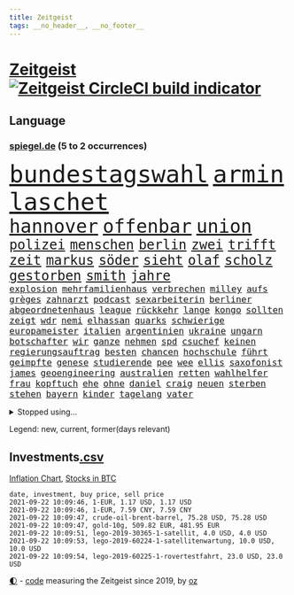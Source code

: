 ```yaml
---
title: Zeitgeist
tags: __no_header__, __no_footer__
---
```


# [Zeitgeist](https://oliz.io/zeitgeist/) [![Zeitgeist CircleCI build indicator](https://circleci.com/gh/ooz/zeitgeist.svg?style=shield)](https://circleci.com/gh/ooz/zeitgeist)

## Language

<h3><a href="https://www.spiegel.de" target="_blank">spiegel.de</a> (5 to 2 occurrences)</h3>
<p style="font-family:monospace">
<span style="font-size:32pt"><a href="news_links.html#bundestagswahl" class="current">bundestagswahl</a></span>
<span style="font-size:32pt"><a href="news_links.html#armin" class="current">armin</a></span>
<span style="font-size:32pt"><a href="news_links.html#laschet" class="current">laschet</a></span>
<br>
<span style="font-size:25pt"><a href="news_links.html#hannover" class="current">hannover</a></span>
<span style="font-size:25pt"><a href="news_links.html#offenbar" class="current">offenbar</a></span>
<span style="font-size:25pt"><a href="news_links.html#union" class="current">union</a></span>
<br>
<span style="font-size:18pt"><a href="news_links.html#polizei" class="current">polizei</a></span>
<span style="font-size:18pt"><a href="news_links.html#menschen" class="current">menschen</a></span>
<span style="font-size:18pt"><a href="news_links.html#berlin" class="current">berlin</a></span>
<span style="font-size:18pt"><a href="news_links.html#zwei" class="current">zwei</a></span>
<span style="font-size:18pt"><a href="news_links.html#trifft" class="current">trifft</a></span>
<span style="font-size:18pt"><a href="news_links.html#zeit" class="current">zeit</a></span>
<span style="font-size:18pt"><a href="news_links.html#markus" class="current">markus</a></span>
<span style="font-size:18pt"><a href="news_links.html#söder" class="current">söder</a></span>
<span style="font-size:18pt"><a href="news_links.html#sieht" class="current">sieht</a></span>
<span style="font-size:18pt"><a href="news_links.html#olaf" class="current">olaf</a></span>
<span style="font-size:18pt"><a href="news_links.html#scholz" class="current">scholz</a></span>
<span style="font-size:18pt"><a href="news_links.html#gestorben" class="current">gestorben</a></span>
<span style="font-size:18pt"><a href="news_links.html#smith" class="current">smith</a></span>
<span style="font-size:18pt"><a href="news_links.html#jahre" class="current">jahre</a></span>
<br>
<span style="font-size:12pt"><a href="news_links.html#explosion" class="current">explosion</a></span>
<span style="font-size:12pt"><a href="news_links.html#mehrfamilienhaus" class="new">mehrfamilienhaus</a></span>
<span style="font-size:12pt"><a href="news_links.html#verbrechen" class="current">verbrechen</a></span>
<span style="font-size:12pt"><a href="news_links.html#milley" class="current">milley</a></span>
<span style="font-size:12pt"><a href="news_links.html#aufs" class="current">aufs</a></span>
<span style="font-size:12pt"><a href="news_links.html#grèges" class="new">grèges</a></span>
<span style="font-size:12pt"><a href="news_links.html#zahnarzt" class="new">zahnarzt</a></span>
<span style="font-size:12pt"><a href="news_links.html#podcast" class="current">podcast</a></span>
<span style="font-size:12pt"><a href="news_links.html#sexarbeiterin" class="new">sexarbeiterin</a></span>
<span style="font-size:12pt"><a href="news_links.html#berliner" class="current">berliner</a></span>
<span style="font-size:12pt"><a href="news_links.html#abgeordnetenhaus" class="new">abgeordnetenhaus</a></span>
<span style="font-size:12pt"><a href="news_links.html#league" class="current">league</a></span>
<span style="font-size:12pt"><a href="news_links.html#rückkehr" class="current">rückkehr</a></span>
<span style="font-size:12pt"><a href="news_links.html#lange" class="current">lange</a></span>
<span style="font-size:12pt"><a href="news_links.html#kongo" class="new">kongo</a></span>
<span style="font-size:12pt"><a href="news_links.html#sollten" class="current">sollten</a></span>
<span style="font-size:12pt"><a href="news_links.html#zeigt" class="current">zeigt</a></span>
<span style="font-size:12pt"><a href="news_links.html#wdr" class="current">wdr</a></span>
<span style="font-size:12pt"><a href="news_links.html#nemi" class="current">nemi</a></span>
<span style="font-size:12pt"><a href="news_links.html#elhassan" class="current">elhassan</a></span>
<span style="font-size:12pt"><a href="news_links.html#quarks" class="current">quarks</a></span>
<span style="font-size:12pt"><a href="news_links.html#schwierige" class="current">schwierige</a></span>
<span style="font-size:12pt"><a href="news_links.html#europameister" class="current">europameister</a></span>
<span style="font-size:12pt"><a href="news_links.html#italien" class="current">italien</a></span>
<span style="font-size:12pt"><a href="news_links.html#argentinien" class="current">argentinien</a></span>
<span style="font-size:12pt"><a href="news_links.html#ukraine" class="current">ukraine</a></span>
<span style="font-size:12pt"><a href="news_links.html#ungarn" class="current">ungarn</a></span>
<span style="font-size:12pt"><a href="news_links.html#botschafter" class="current">botschafter</a></span>
<span style="font-size:12pt"><a href="news_links.html#wir" class="current">wir</a></span>
<span style="font-size:12pt"><a href="news_links.html#ganze" class="current">ganze</a></span>
<span style="font-size:12pt"><a href="news_links.html#nehmen" class="current">nehmen</a></span>
<span style="font-size:12pt"><a href="news_links.html#spd" class="current">spd</a></span>
<span style="font-size:12pt"><a href="news_links.html#csuchef" class="current">csuchef</a></span>
<span style="font-size:12pt"><a href="news_links.html#keinen" class="current">keinen</a></span>
<span style="font-size:12pt"><a href="news_links.html#regierungsauftrag" class="new">regierungsauftrag</a></span>
<span style="font-size:12pt"><a href="news_links.html#besten" class="current">besten</a></span>
<span style="font-size:12pt"><a href="news_links.html#chancen" class="current">chancen</a></span>
<span style="font-size:12pt"><a href="news_links.html#hochschule" class="new">hochschule</a></span>
<span style="font-size:12pt"><a href="news_links.html#führt" class="current">führt</a></span>
<span style="font-size:12pt"><a href="news_links.html#geimpfte" class="current">geimpfte</a></span>
<span style="font-size:12pt"><a href="news_links.html#genese" class="new">genese</a></span>
<span style="font-size:12pt"><a href="news_links.html#studierende" class="current">studierende</a></span>
<span style="font-size:12pt"><a href="news_links.html#pee" class="new">pee</a></span>
<span style="font-size:12pt"><a href="news_links.html#wee" class="new">wee</a></span>
<span style="font-size:12pt"><a href="news_links.html#ellis" class="new">ellis</a></span>
<span style="font-size:12pt"><a href="news_links.html#saxofonist" class="new">saxofonist</a></span>
<span style="font-size:12pt"><a href="news_links.html#james" class="current">james</a></span>
<span style="font-size:12pt"><a href="news_links.html#geoengineering" class="new">geoengineering</a></span>
<span style="font-size:12pt"><a href="news_links.html#australien" class="current">australien</a></span>
<span style="font-size:12pt"><a href="news_links.html#retten" class="current">retten</a></span>
<span style="font-size:12pt"><a href="news_links.html#wahlhelfer" class="new">wahlhelfer</a></span>
<span style="font-size:12pt"><a href="news_links.html#frau" class="current">frau</a></span>
<span style="font-size:12pt"><a href="news_links.html#kopftuch" class="new">kopftuch</a></span>
<span style="font-size:12pt"><a href="news_links.html#ehe" class="current">ehe</a></span>
<span style="font-size:12pt"><a href="news_links.html#ohne" class="current">ohne</a></span>
<span style="font-size:12pt"><a href="news_links.html#daniel" class="current">daniel</a></span>
<span style="font-size:12pt"><a href="news_links.html#craig" class="current">craig</a></span>
<span style="font-size:12pt"><a href="news_links.html#neuen" class="current">neuen</a></span>
<span style="font-size:12pt"><a href="news_links.html#sterben" class="current">sterben</a></span>
<span style="font-size:12pt"><a href="news_links.html#stehen" class="current">stehen</a></span>
<span style="font-size:12pt"><a href="news_links.html#bayern" class="current">bayern</a></span>
<span style="font-size:12pt"><a href="news_links.html#kinder" class="current">kinder</a></span>
<span style="font-size:12pt"><a href="news_links.html#tagelang" class="current">tagelang</a></span>
<span style="font-size:12pt"><a href="news_links.html#vater" class="current">vater</a></span>
</p>
<details>
<summary>Stopped using...</summary>
<p class="former" style="font-size:12pt">
attackieren(341) beschreibt(341) extrem(341) fallzahlen(341) frankfurter(341) notfalls(341) arsenal(340) beamter(340) benjamin(340) france(340) intensivbetten(340) leere(340) manager(340) nominierung(340) wunsch(340) bar(339) entlastet(339) geboten(339) israelische(339) konzernchef(339) masken(339) musiker(339) verzweifelt(339) zentrum(339) coronazahlen(338) geäußert(338) konfrontiert(338) suchte(338) vorstand(338) äußert(338) 5(337) altmaier(337) einstieg(337) einwohner(337) giftanschlag(337) gleichberechtigung(337) hinterher(337) lockdowns(337) metern(337) spaniens(337) theater(337) tipps(337) tragen(337) ankündigung(336) behandlung(336) bestimmte(336) bundesland(336) bücher(336) christine(336) elisabeth(336) investieren(336) islamischer(336) jüdische(336) lukas(336) nazis(336) plus(336) rückt(336) stecken(336) unabhängige(336) verpassen(336) wales(336) überwachung(336) bayerns(335) bitte(335) black(335) einzelne(335) einzig(335) entkommen(335) eustaaten(335) fabrik(335) froh(335) hinaus(335) ifoindex(335) inter(335) kassiert(335) ludwig(335) psg(335) schweigt(335) sicherte(335) standort(335) ungewöhnlicher(335) unterzeichnet(335) viren(335) welchem(335) 22(334) 98(334) einzelnen(334) krankenhäusern(334) legendären(334) meldete(334) nancy(334) pocht(334) verschwinden(334) geholfen(333) grundschüler(333) gutachten(333) jury(333) mancherorts(333) strafmaßnahmen(333) strand(333) wissenschaft(333) 2500(332) arbeitete(332) bestimmt(332) billionen(332) erkennt(332) erneuter(332) fernen(332) gehackt(332) großeinsatz(332) künstlerin(332) m(332) muster(332) rettungsschiff(332) sänger(332) unbekannten(332) weltwirtschaft(332) dreht(331) falls(331) haustiere(331) komisch(331) mangelt(331) manuel(331) of(331) organisationen(331) passanten(331) rekordmeister(331) unmut(331) untersuchungsausschuss(331) 180(330) augenzeugen(330) beschleunigen(330) brachen(330) breit(330) kulissen(330) lebte(330) netanyahu(330) spieltag(330) verfilmt(330) verstärken(330) vielerorts(330) zustimmung(330) zuversicht(330) 34(329) bekannte(329) bewährungsstrafe(329) eingesetzt(329) flieht(329) fußballer(329) gesprengt(329) gewaltsam(329) karriereberaterin(329) mitarbeitern(329) spekuliert(329) verteilung(329) wochenüberblick(329) zucker(329) ärzten(329) bekämpft(328) bremer(328) dahintersteckt(328) desaster(328) ehren(328) freiburg(328) gefördert(328) grande(328) grundlage(328) karte(328) lambrecht(328) meinem(328) schwieg(328) sinn(328) stoßen(328) umso(328) unterlag(328) 2023(327) aktuell(327) andré(327) durcheinander(327) gefährlicher(327) phil(327) richtet(327) roboter(327) 13jähriger(326) coronaerkrankung(326) kimmich(326) notruf(326) behandeln(325) forderte(325) geheimnis(325) kronprinz(325) langfristig(325) miteinander(325) schwersten(325) stück(325) erfuhr(324) herzen(324) hob(324) rafael(324) tausenden(324) verzweiflung(324) via(324) behaupten(323) nadal(323) tim(323) vorjahr(323) weite(323) 3(322) affäre(322) amtsgericht(322) automobilgeschichte(322) begeisterten(322) design(322) irren(322) juni(322) mauer(322) opfers(322) schlappe(322) verschwanden(322) verspielt(322) 55(321) alarmiert(321) besserung(321) fortgesetzt(321) gering(321) kontakte(321) petra(321) sportlerinnen(321) zweites(321) berühmten(320) italienischen(320) migration(320) moskaus(320) propaganda(320) zivilen(320) zustände(320) boom(319) freundschaft(319) karin(319) offizielle(319) ermordeten(318) erschwert(318) gewinn(318) niedrigere(318) ordnung(318) präsenzunterricht(318) pünktlich(318) roger(318) rollt(318) beteiligen(317) franzose(317) spanische(317) thiem(317) zurückgewiesen(317) brandenburger(316) bundesgesundheitsminister(316) fernsehen(316) getragen(316) porsche(316) rose(316) weckt(316) 82(315) aufgestellt(315) aufhalten(315) belegen(315) einreise(315) mehrerer(315) deutliches(314) familienministerin(314) fliegt(314) führenden(314) schonen(314) zeugin(314) eigenem(313) gefälschte(313) heftiger(313) organisiert(313) risikogruppen(313) todesopfer(313) federer(312) geschieht(312) km/h(312) menschenrechtsverletzungen(312) philosoph(312) stiegen(312) titelverteidiger(312) verzweifelten(312) wiederholen(312) heftigen(311) kassierte(311) kinderpornografie(311) mutationen(311) verschiedenen(311) gelandet(310) ruanda(310) eingreifen(309) erzbistum(309) glaubwürdigkeit(309) möchten(309) spahns(309) regierungserklärung(308) sperrte(308) text(308) versagen(308) wirbel(308) bundeswehrsoldaten(306) falscher(306) infektionsgeschehen(306) konferenz(306) me(306) einschalten(305) nebenbei(305) cover(304) mülheim(304) schalker(304) anlegen(302) einig(302) nirgendwo(302) plötzlichen(302) reus(302) boni(301) fußballem(301) katharina(301) klees(301) paartherapeutin(301) schade(301) america(300) geht's(300) kylian(300) vermieter(300) dr(299) dreharbeiten(299) provoziert(299) ministerien(298) benötigen(297) sturms(297) beschaffung(296) explodierte(295) schätzen(295) pilot(294) ksk(293) überfordert(293) flüchtete(292) verlegen(292) erfolgreichen(289) gefecht(289) mutation(289) trauma(289) coronaimpfstoffs(288) stellenabbau(288) vorsichtig(288) kanal(286) pentagon(285) gates(284) höhepunkt(284) lehrkräfte(283) drohung(282) wirtschaftsleistung(282) gebieten(281) beherrschen(279) vergleichsweise(279) coronaimpfzentrum(278) häuslicher(278) rechtskräftig(277) riesigen(277) bestechung(274) unicef(274) beach(273) darmstadt(273) entführt(273) öffentlichrechtlichen(273) betrunkener(272) krach(272) rechter(272) gelangen(268) interviews(265) 13jährige(264) abgabe(264) popsängerin(264) eingetroffen(263) protestierende(263) pfleger(261) biontech/pfizer(260) bundesligasaison(259) beharrt(258) beschafft(257) prominenter(256) geheimdienst(255) partnerin(255) souveränität(254) arzneimittelbehörde(251) laufende(250) spitzengespräch(249) dankt(248) dürre(247) usamerikanischen(245) coronamutation(243) gefährdete(242) texte(241) uskapitol(241) 68(239) spritze(237) befanden(236) heimatland(235) übers(234) technische(232) kreuzung(231) genießen(230) iv(230) zustimmen(230) verstoß(229) stürmten(228) coronainzidenzen(227) eigentliche(224) coronamasken(222) eishockeywm(222) gegeneinander(222) schiebt(221) triumphierte(221) singen(218) nationalpark(213) flüsse(211) traumberuf(210) belästigung(209) ewigen(209) staatsschutz(207) kremlchef(206) faust(203) sonderlich(203) sylt(203) chile(202) trümmern(201) hohenzollern(197) beunruhigt(196) g(195) meistertitel(194) bahnverkehr(193) beherrscht(193) plagen(193) fassungslos(192) ausländischer(190) kryptowährungen(190) recherchiert(190) oberverwaltungsgericht(188) lösten(187) helikopter(186) staatsfernsehen(185) geschäftsmodell(184) objekte(184) beschreiben(181) egoismus(181) ministern(181) promille(180) zeugenstand(180) nachrichtendienste(179) startelf(179) usgeheimdienste(179) bürgerrechtler(178) nachsehen(178) verantwortliche(178) portugals(177) erledigt(176) beileid(175) obhut(175) gewicht(174) dieter(173) horrende(173) nationaler(173) athen(172) alben(170) durchschnitt(167) testament(166) besetzen(165) frontal(165) schafften(165) beerben(164) campus(164) verbleib(164) teilzeit(163) abgeschnitten(162) bildzeitung(161) entschlossen(161) kleinflugzeug(161) aussprache(160) charité(160) eigentore(160) mexikos(160) fahrlässiger(159) koalitionsoptionen(159) coronainzidenz(158) gucken(158) ostküste(157) rennstall(157) angebote(155) unis(155) 22jähriger(154) widow(154) konsumiert(153) rumänien(152) sterblichen(152) kellner(151) modellprojekt(150) gelitten(149) broadway(148) enthalten(148) frauenbundesliga(148) selbstmordattentäter(148) niels(146) samoa(146) tunnel(146) erfülle(144) blutigen(143) entmachtete(143) überführt(143) werte(142) verlag(141) lebensgefährliche(139) schädlichen(138) dmx(137) natogeneralsekretär(136) tempolimit(136) weimarer(136) massachusetts(134) mbappé(134) motorrad(134) entschlüsseln(133) poleposition(133) ladesäulen(132) baerbocks(131) fernsehsender(131) transfer(130) vereine(129) albanien(128) bundeswehrhelfer(128) fußballstar(128) großfeuer(128) scarlett(128) wohnungsmarkt(128) machtoptionen(127) streikt(127) square(126) trost(126) verwirren(126) louisa(125) vita(124) vize(124) erobern(123) bio(122) forschungsinstituts(121) auszeichnung(119) heimkehr(119) oslo(118) lobbyisten(117) usverteidigungsministerium(117) vegane(117) close(116) bestritt(115) feierlichkeiten(115) seltenes(115) galeria(114) karstadt(114) kaufhof(114) folgten(113) nachbesserungen(113) spritzte(113) besonderes(112) reicher(112) trier(112) verkündete(112) p(111) wachsenden(111) euausland(110) lebenslauf(110) 1953(109) birgt(109) genossen(109) rekonstruktion(109) betreiberfirma(108) nepal(108) johansson(107) selbstbewusstsein(107) dorthin(106) life(106) peinlich(106) litten(105) rechtsterroristin(105) seeweg(105) 83(103) hackerangriffs(103) vielfaches(102) festnehmen(101) papa(101) beleidigten(100) mangelwirtschaft(100) decke(99) gottesdienst(99) nationalsozialisten(99) steuerflucht(99) unglaublich(99) erpresst(98) stellenweise(97) 22jährigen(96) etappensieg(96) gegend(96) monaco(96) bundesligaspiel(95) impfangebot(95) klettern(95) verräter(95) kohlekraftwerke(94) my(94) princess(94) beschäftigung(93) flugzeugträger(93) sohns(91) terroranschlägen(91) abrechnungsbetrug(90) ausgebremst(90) ewa(90) ideale(90) mafiosos(90) pajor(90) bachelet(89) fallschirm(89) gruppenphase(89) optisch(89) schwieriges(89) begnügen(88) kontingente(88) visum(88) bombendrohung(87) ernsten(87) fachkräftemangel(87) geschult(87) individuelle(87) knochen(87) welterfolg(87) 60jähriger(86) g7staaten(86) malis(86) massengrab(86) altmeister(85) lincoln(85) menschenmenge(85) cumexskandal(84) generell(84) hisbollahchef(84) jemals(84) meiden(84) nashville(84) warburgbank(84) ambitionierte(83) ausgehandelt(83) country(83) deltavariante(83) janeiro(83) regnete(83) sätzen(83) starkregen(82) tragweite(82) zollbeamten(82) bundespolizist(81) finde(81) linker(81) mister(81) punkband(81) veränderter(81) entsorgt(80) investors(80) schmale(80) tricks(80) wahlkampfchef(80) britta(79) leichtverletzte(79) morden(79) pflegebranche(79) regenfälle(79) angeschossen(78) atalay(78) coronaursprung(78) ernste(78) fluggesellschaften(78) pinar(78) amazonasregenwald(77) ultrarechte(77) überbrückungshilfe(77) siebeneinhalb(76) zehnjährige(76) ansteckender(75) ansteckungsgefahr(75) höhn(75) luftschläge(75) mester(75) sixt(75) unterlaufen(75) unterliegen(75) zugänge(75) raste(74) zugausfälle(74) ähnliches(74) homophober(73) niedergelegt(73) aufatmen(72) bahnt(72) fehlerhaft(72) atommüll(71) börsenwert(71) dienste(71) dominant(71) hague(71) pfiffe(71) sehenswerten(71) stabilität(71) töchter(71) 1963(70) fabriken(70) coronaausbrüchen(69) kader(69) millionenentschädigung(69) psychologische(69) rotten(69) totschlag(69) uganda(69) wembleystadion(69) mind(68) verbiete(68) füllen(67) johnny(67) theory(67) topverdiener(67) ungerechte(67) 72(66) antrittsbesuch(66) aufgeflogen(66) aufmerksam(66) neugeborene(66) schob(66) traditionsverein(66) zurückgelassen(66) abgehängt(64) begnadigt(64) eingriff(64) heim(64) minijobs(64) o(64) restriktive(64) schlingern(64) süddeutschland(64) vertretungen(64) 24jährige(63) antrat(63) gefundenen(63) küssen(63) diktatoren(62) expertengremium(62) hauseinsturz(62) uss(62) bundeswehreinsatz(61) gräbern(61) onlineriesen(61) querschläger(61) schande(61) wahlprogramme(61) bundesverkehrsminister(60) tagessieg(60) abwehrchef(59) axel(59) gesprächsangebot(59) glatte(59) gorillas(59) impfstoffproduktion(59) out(59) bestürzt(58) betrachten(58) kolumnistin(58) sieglos(58) ausfliegen(57) emviertelfinale(57) miesen(57) podolski(57) selbstmordanschlag(57) steuerkonzept(57) ausgerückt(56) auslandspodcast(56) aussagekräftig(56) feiernde(56) ludwigsburg(56) miloš(56) unterrichten(56) zeman(56) 2007(55) konvoi(55) nerdige(55) slowene(55) unerwähnt(55) 25jähriger(54) eröffnen(54) frist(54) strikten(54) umzug(54) brandballons(53) coop(53) daxkonzerne(53) hüfte(53) interstate(53) krachte(53) miliz(53) tanklaster(53) anschaffung(52) bahnfahrer(52) begeisterung(52) hafer(52) sicherer(52) spears'(52) 36jährige(51) belästigungen(51) brillante(51) errichtet(51) niederschlag(51) evakuierungen(50) hanau(50) rar(50) schrecklich(50) sturmgewehr(50) beatles(49) bülow(49) schwager(49) selbstkritisch(49) wehen(49) augsburger(48) halterin(48) wanderer(48) außergewöhnliche(47) bundesstraße(47) disney(47) heißluftballon(47) signalwirkung(47) erahnen(46) erklärt's(46) grausam(46) herzlich(46) lax(46) luftreinigern(46) vollständige(46) überflutungen(46) crown(45) einsetzt(45) quälen(45) baden(44) beinen(44) bestritten(44) gedroht(44) manch(44) wmkampf(44) beirat(43) geübt(43) juristischen(43) kreativ(43) salz(43) spot(43) statistischem(43) vergewaltigungen(43) vries(43) begründen(42) löbel(42) marcus(42) nikolas(42) schilderte(42) tipp(42) army(41) beseitigen(41) gags(41) milliardengeschäft(41) spa(41) berufsgruppen(40) externen(40) machthabern(40) vertragsverlängerung(40) kommando(39) schwimmt(39) abgetaucht(38) besserwisserei(38) bewerfen(38) comedy(38) coronaimpfpflicht(38) derartige(38) flutkatastophe(38) krisenstab(38) pistols(38) skrupellos(38) taekwondokämpferin(38) tu(38) vergebens(38) wahlkampfdebatte(38) 1206(37) anderson(37) bitter(37) cdubundestagsabgeordneten(37) hinkt(37) rettungshubschrauber(37) usunternehmen(37) verkaufte(37) frech(36) fukushima(36) fußballtransferticker(36) havannasyndrom(36) jüngster(36) radikalislamisten(36) rasch(36) spezialteam(36) usdiplomaten(36) überschwemmt(36) cell(35) familienmitglied(35) lästert(35) vizepräsidentin(35) lastenrad(34) ortschaften(34) unterzugehen(34) bemerkenswerter(33) broadcast(33) fußballerin(33) görlitz(33) hilfeleistung(33) mitgerissen(33) rtlmoderatorin(33) supermärkte(33) tvspot(33) usnotenbank(33) würdigen(33) zehntausenden(33) überflutung(33) algerier(32) eröffnungsfeier(32) terrorgruppen(32) archäologen(31) atomwaffen(31) aufräumarbeiten(31) halbleitern(31) halfen(31) hauptsache(31) kuriosem(31) kurse(31) kurzsichtig(31) streitthemen(31) tierreich(31) unterscheiden(31) verpatzt(31) bloom(30) fabio(30) friedhof(30) gemeint(30) jakobsen(30) sechsmal(30) usedom(30) 20000(29) bahnstrecke(29) bilanzen(29) harmlose(29) lebensrealität(29) nachträglich(29) staudamm(29) unbürokratisch(29) unterdrückung(29) verpassten(29) verschobenen(29) 700(28) bahnkunden(28) durchbrüche(28) garage(28) gekocht(28) angreifern(27) autovermieter(27) azzedine(27) katie(27) lagab(27) sektor(27) triumphs(27) ächzt(27) ausmaße(26) entkam(26) industriegebiet(26) olympiastadion(26) personalausweis(26) rücksichtslos(26) kalifornier(25) regnet(25) tiefsten(25) ukrainische(25) warenhauskonzern(25) übereinstimmend(25) angelo(24) polizeigewahrsam(24) schulstart(24) heinz(23) tiergarten(23) bahnübergang(22) beschützt(22) busunfall(22) bürgerlichen(22) erntehelfer(22) schwebt(22) seth(22) verbannt(22) berechnet(21) landebahn(21) like(21) polizeischutz(21) epidemische(20) existenzsorgen(20) unübersichtlich(20) bahnvorstand(19) fahrlässigen(19) geschätzt(19) spdwahlkampf(19) typischen(19) usbotschaft(19) 15jährigen(18) demonstrierende(18) pfefferspray(18) speiseplan(18) stromausfälle(18) 90/die(17) achtet(17) ali(17) bryan(17) verkehrsministerium(17) euböa(16) friesland(16) gegensteuern(16) waldes(16) denverclanstar(15) mobbingvorwürfe(15) verbrannt(15) —(15) bobic(14) bundesligastart(14) datteln(14) hochrisikogebiet(14) hoffenheim(14) stur(14) taugen(14) vermittelt(14) absicherung(13) ankommen(13) einbringen(13) funktionen(13) gedränge(13) ingrid(13) inzidenzwert(13) kims(13) nachbarstaaten(13) schiffsstau(13) stehlen(13) antje(12) anzieht(12) autobombe(12) dflchefin(12) ei(12) rundfunks(12) saisonauftakt(12) schicksale(12) topklub(12) topstürmer(12) verspürt(12) bahnmanagements(11) diejenigen(11) druckmittel(11) erhöhter(11) exemplar(11) freundliche(11) geleistet(11) kargen(11) plante(11)
</p>
</details>
<p>Legend: <span class="new">new</span>, <span class="current">current</span>, <span class="former">former(days relevant)</span></p>

## Investments[.csv](investments.csv)

[Inflation Chart](https://inflationchart.com),
[Stocks in BTC](https://stonksinbtc.xyz/)

```
date, investment, buy price, sell price
2021-09-22 10:09:46, 1-EUR, 1.17 USD, 1.17 USD
2021-09-22 10:09:46, 1-EUR, 7.59 CNY, 7.59 CNY
2021-09-22 10:09:47, crude-oil-brent-barrel, 75.28 USD, 75.28 USD
2021-09-22 10:09:47, gold-10g, 509.82 EUR, 481.95 EUR
2021-09-22 10:09:51, lego-2019-30365-1-satellit, 4.0 USD, 4.0 USD
2021-09-22 10:09:53, lego-2019-60224-1-satellitenwartung, 10.0 USD, 10.0 USD
2021-09-22 10:09:54, lego-2019-60225-1-rovertestfahrt, 23.0 USD, 23.0 USD
```

<footer>
<a href="javascript:toggleTheme()" class="nav">🌓</a>
- <a href="https://github.com/ooz/zeitgeist">code</a> measuring the Zeitgeist since 2019, by <a href="https://oliz.io">oz</a>
</footer>
